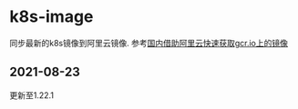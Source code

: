 # k8s-image
同步最新的k8s镜像到阿里云镜像.
参考[国内借助阿里云快速获取gcr.io上的镜像](https://blog.csdn.net/yjf147369/article/details/80290881)

## 2021-08-23

更新至1.22.1
